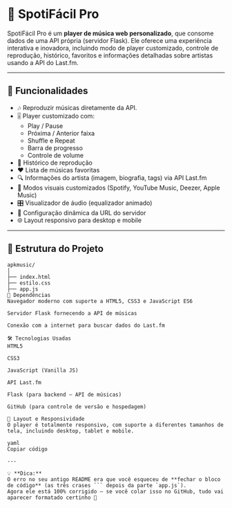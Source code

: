# 🎵 SpotiFácil Pro

SpotiFácil Pro é um **player de música web personalizado**, que consome dados de uma API própria (servidor Flask). Ele oferece uma experiência interativa e inovadora, incluindo modo de player customizado, controle de reprodução, histórico, favoritos e informações detalhadas sobre artistas usando a API do Last.fm.

---

## 📌 Funcionalidades

- 🎶 Reproduzir músicas diretamente da API.
- 🎚️ Player customizado com:
  - Play / Pause
  - Próxima / Anterior faixa
  - Shuffle e Repeat
  - Barra de progresso
  - Controle de volume
- 📜 Histórico de reprodução
- ❤️ Lista de músicas favoritas
- 🔍 Informações do artista (imagem, biografia, tags) via API Last.fm
- 🌈 Modos visuais customizados (Spotify, YouTube Music, Deezer, Apple Music)
- 🎛️ Visualizador de áudio (equalizador animado)
- 📡 Configuração dinâmica da URL do servidor
- 🌐 Layout responsivo para desktop e mobile

---

## 📂 Estrutura do Projeto

```plaintext
apkmusic/
│
├── index.html
├── estilo.css
├── app.js
📌 Dependências
Navegador moderno com suporte a HTML5, CSS3 e JavaScript ES6

Servidor Flask fornecendo a API de músicas

Conexão com a internet para buscar dados do Last.fm

🛠 Tecnologias Usadas
HTML5

CSS3

JavaScript (Vanilla JS)

API Last.fm

Flask (para backend — API de músicas)

GitHub (para controle de versão e hospedagem)

🎨 Layout e Responsividade
O player é totalmente responsivo, com suporte a diferentes tamanhos de tela, incluindo desktop, tablet e mobile.

yaml
Copiar código

---

💡 **Dica:**  
O erro no seu antigo README era que você esqueceu de **fechar o bloco de código** (as três crases ``` depois da parte `app.js`).  
Agora ele está 100% corrigido — se você colar isso no GitHub, tudo vai aparecer formatado certinho 🎯
